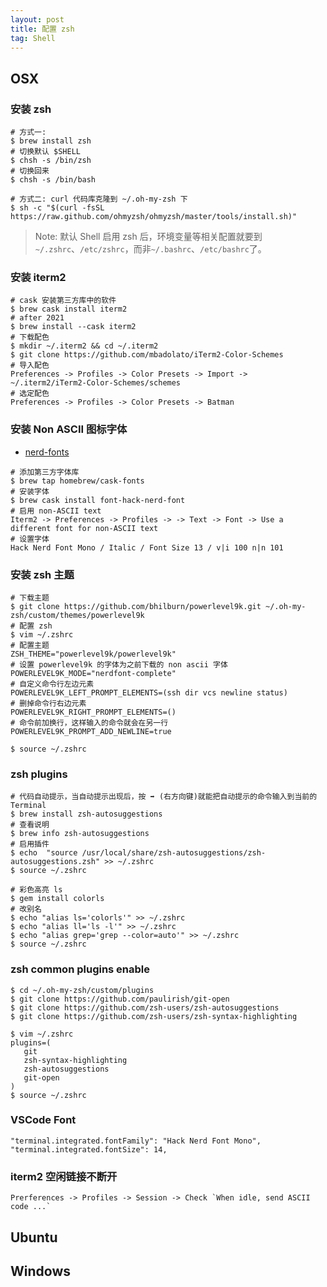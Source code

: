 ```yaml
---
layout: post
title: 配置 zsh
tag: Shell
---
```


## OSX
### 安装 zsh
```shell
# 方式一:
$ brew install zsh 
# 切换默认 $SHELL
$ chsh -s /bin/zsh
# 切换回来
$ chsh -s /bin/bash

# 方式二: curl 代码库克隆到 ~/.oh-my-zsh 下
$ sh -c "$(curl -fsSL https://raw.github.com/ohmyzsh/ohmyzsh/master/tools/install.sh)"
```
> Note: 默认 Shell 启用 zsh 后，环境变量等相关配置就要到`~/.zshrc`、`/etc/zshrc`，而非`~/.bashrc`、`/etc/bashrc`了。

### 安装 iterm2
```shell
# cask 安装第三方库中的软件
$ brew cask install iterm2
# after 2021
$ brew install --cask iterm2
# 下载配色
$ mkdir ~/.iterm2 && cd ~/.iterm2
$ git clone https://github.com/mbadolato/iTerm2-Color-Schemes
# 导入配色
Preferences -> Profiles -> Color Presets -> Import -> ~/.iterm2/iTerm2-Color-Schemes/schemes
# 选定配色
Preferences -> Profiles -> Color Presets -> Batman
```

### 安装 Non ASCII 图标字体
* [nerd-fonts](https://github.com/ryanoasis/nerd-fonts)

```shell
# 添加第三方字体库
$ brew tap homebrew/cask-fonts
# 安装字体
$ brew cask install font-hack-nerd-font
# 启用 non-ASCII text
Iterm2 -> Preferences -> Profiles -> -> Text -> Font -> Use a different font for non-ASCII text
# 设置字体
Hack Nerd Font Mono / Italic / Font Size 13 / v|i 100 n|n 101
```

### 安装 zsh 主题
```shell
# 下载主题
$ git clone https://github.com/bhilburn/powerlevel9k.git ~/.oh-my-zsh/custom/themes/powerlevel9k
# 配置 zsh 
$ vim ~/.zshrc
# 配置主题
ZSH_THEME="powerlevel9k/powerlevel9k"
# 设置 powerlevel9k 的字体为之前下载的 non ascii 字体
POWERLEVEL9K_MODE="nerdfont-complete"
# 自定义命令行左边元素
POWERLEVEL9K_LEFT_PROMPT_ELEMENTS=(ssh dir vcs newline status)
# 删掉命令行右边元素
POWERLEVEL9K_RIGHT_PROMPT_ELEMENTS=()
# 命令前加换行，这样输入的命令就会在另一行
POWERLEVEL9K_PROMPT_ADD_NEWLINE=true

$ source ~/.zshrc
```
### zsh plugins
```shell
# 代码自动提示，当自动提示出现后，按 ➡ (右方向键)就能把自动提示的命令输入到当前的 Terminal
$ brew install zsh-autosuggestions
# 查看说明
$ brew info zsh-autosuggestions
# 启用插件
$ echo  "source /usr/local/share/zsh-autosuggestions/zsh-autosuggestions.zsh" >> ~/.zshrc
$ source ~/.zshrc

# 彩色高亮 ls
$ gem install colorls
# 改别名
$ echo "alias ls='colorls'" >> ~/.zshrc
$ echo "alias ll='ls -l'" >> ~/.zshrc
$ echo "alias grep='grep --color=auto'" >> ~/.zshrc
$ source ~/.zshrc
```
### zsh common plugins enable
```shell
$ cd ~/.oh-my-zsh/custom/plugins
$ git clone https://github.com/paulirish/git-open
$ git clone https://github.com/zsh-users/zsh-autosuggestions
$ git clone https://github.com/zsh-users/zsh-syntax-highlighting

$ vim ~/.zshrc
plugins=(
   git
   zsh-syntax-highlighting
   zsh-autosuggestions
   git-open
)
$ source ~/.zshrc
```


### VSCode Font
```shell
"terminal.integrated.fontFamily": "Hack Nerd Font Mono",
"terminal.integrated.fontSize": 14,
```

### iterm2 空闲链接不断开
```shell
Prerferences -> Profiles -> Session -> Check `When idle, send ASCII code ...`
```

## Ubuntu

## Windows

